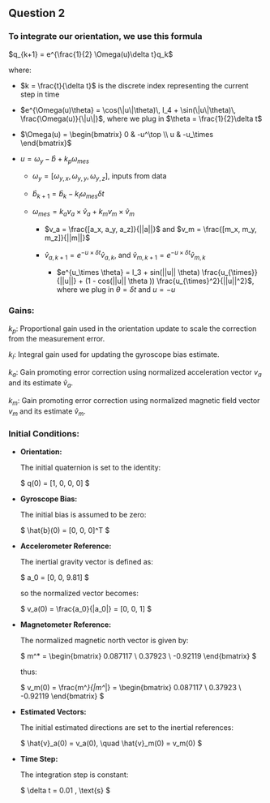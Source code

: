 ## Question 2
### To integrate our orientation, we use this formula

$q_{k+1} = e^{\frac{1}{2}  \Omega(u)\delta t}q_k$

where:

- $k = \frac{t}{\delta t}$ is the discrete index representing the current step in time

- $e^{\Omega(u)\theta} = \cos(\|u\|\theta)\, I_4 + \sin(\|u\|\theta)\, \frac{\Omega(u)}{\|u\|}$, where we plug in $\theta = \frac{1}{2}\delta t$

- $\Omega(u) = \begin{bmatrix} 0 & -u^\top \\ u & -u_\times \end{bmatrix}$

- $u = \omega_y - \hat{b} + k_p \omega_{mes}$

    - $\omega_y = [\omega_{y,x},\omega_{y,y},\omega_{y,z}]$, inputs from data

    - $\hat{b}_{k+1} = \hat{b}_k - k_I \omega_{mes} \delta t$

    - $\omega_{mes} = k_a v_a \times \hat{v}_a + k_m v_m \times \hat{v}_m$

        - $v_a = \frac{[a_x, a_y, a_z]}{||a||}$ and $v_m = \frac{[m_x, m_y, m_z]}{||m||}$

        - $\hat{v}_{a, k+1} = e^{-u \times \delta t} \hat{v}_{a,k}$, and $\hat{v}_{m,k+1} = e^{-u \times \delta t} \hat{v}_{m,k}$

          - $e^{u_\times \theta} = I_3 + sin(||u|| \theta) \frac{u_{\times}}{||u||} + (1 - cos(||u|| \theta )) \frac{u_{\times}^2}{||u||^2}$, where we plug in $\theta = \delta t$ and $u = -u$

### Gains:

$k_p$: Proportional gain used in the orientation update to scale the correction from the measurement error.

$k_I$: Integral gain used for updating the gyroscope bias estimate.

$k_a$: Gain promoting error correction using normalized acceleration vector $v_a$ and its estimate $\hat{v}_a$.

$k_m$: Gain promoting error correction using normalized magnetic field vector $v_m$ and its estimate $\hat{v}_m$.


### Initial Conditions:

- **Orientation:**

  The initial quaternion is set to the identity:

  $
  q(0) = [1, 0, 0, 0]
  $

- **Gyroscope Bias:**

  The initial bias is assumed to be zero:

  $
  \hat{b}(0) = [0, 0, 0]^T
  $

- **Accelerometer Reference:**

  The inertial gravity vector is defined as:

  $
  a_0 = [0, 0, 9.81]
  $

  so the normalized vector becomes:

  $
  v_a(0) = \frac{a_0}{\|a_0\|} = [0, 0, 1]
  $

- **Magnetometer Reference:**

  The normalized magnetic north vector is given by:

  $
  m^* = \begin{bmatrix} 0.087117 \\ 0.37923 \\ -0.92119 \end{bmatrix}
  $

  thus:

  $
  v_m(0) = \frac{m^*}{\|m^*\|} = \begin{bmatrix} 0.087117 \\ 0.37923 \\ -0.92119 \end{bmatrix}
  $

- **Estimated Vectors:**

  The initial estimated directions are set to the inertial references:

  $
  \hat{v}_a(0) = v_a(0), \quad \hat{v}_m(0) = v_m(0)
  $

- **Time Step:**

  The integration step is constant:

  $
  \delta t = 0.01 \, \text{s}
  $

